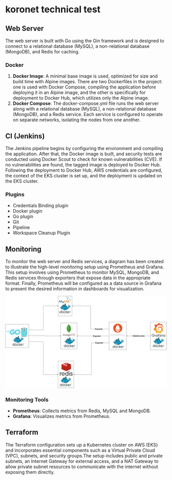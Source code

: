 # koronet technical test

## Web Server
The web server is built with Go using the Gin framework and is designed to connect to a relational database (MySQL), a non-relational database (MongoDB), and Redis for caching.

### Docker
1. **Docker Image**: A minimal base image is used, optimized for size and build time with Alpine images. There are two Dockerfiles in the project: one is used with Docker Compose, compiling the application before deploying it in an Alpine image, and the other is specifically for deployment to Docker Hub, which utilizes only the Alpine image.
2. **Docker Compose**: The docker-compose.yml file runs the web server along with a relational database (MySQL), a non-relational database (MongoDB), and a Redis service. Each service is configured to operate on separate networks, isolating the nodes from one another. 

## CI (Jenkins)
The Jenkins pipeline begins by configuring the environment and compiling the application. After that, the Docker image is built, and security tests are conducted using Docker Scout to check for known vulnerabilities (CVE). If no vulnerabilities are found, the tagged image is deployed to Docker Hub. Following the deployment to Docker Hub, AWS credentials are configured, the context of the EKS cluster is set up, and the deployment is updated on the EKS cluster.

### Plugins
- Credentials Binding plugin
- Docker plugin
- Go plugin
- Git
- Pipeline 
- Workspace Cleanup Plugin

## Monitoring
To monitor the web server and Redis services, a diagram has been created to illustrate the high-level monitoring setup using Prometheus and Grafana. This setup involves using Prometheus to monitor MySQL, MongoDB, and Redis services through exporters that expose data in the appropriate format. Finally, Prometheus will be configured as a data source in Grafana to present the desired information in dashboards for visualization.

![Monitoring Diagram](assets/monitoring_high_level_diagram.png)

### Monitoring Tools
- **Prometheus**: Collects metrics from  Redis, MySQL and MongoDB.
- **Grafana**: Visualizes metrics from Prometheus.

## Terraform
The Terraform configuration sets up a Kubernetes cluster on AWS (EKS) and incorporates essential components such as a Virtual Private Cloud (VPC), subnets, and security groups.The setup includes public and private subnets, an Internet Gateway for external access, and a NAT Gateway to allow private subnet resources to communicate with the internet without exposing them directly.